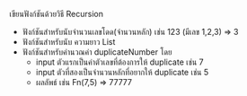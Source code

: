 เขียนฟังก์ชันด้วยวิธี Recursion

- ฟังก์ชันสำหรับนับจำนวนเลขโดด(จำนวนหลัก) เช่น 123 (มีเลข 1,2,3) => 3
- ฟังก์ชันสำหรับนับ ความยาว List
- ฟังก์ชันสำหรับคำนวณค่า duplicateNumber โดย
  - input ตัวแรกเป็นค่าตัวเลขที่ต้องการให้ duplicate เช่น 7
  - input ตัวที่สองเป็นจำนวนหลักที่อยากให้ duplicate เช่น 5
  - ผลลัพธ์ เช่น Fn(7,5) => 77777
